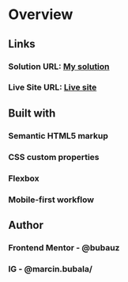 <h1>Overview</h1>
<h2>Links</h2>
<h3>Solution URL: <a href="https://www.frontendmentor.io/solutions/fylo-data-storage-component-fyTRYNWNme">My solution</a></h3>
<h3>Live Site URL: <a href="https://dancing-biscotti-4f6417.netlify.app/">Live site</a></h3>
<h2>Built with</h2>
<h3>Semantic HTML5 markup</h3>
<h3>CSS custom properties</h3>
<h3>Flexbox</h3>
<h3>Mobile-first workflow</h3>
<h2>Author</h2>
<h3>Frontend Mentor - @bubauz</h3>
<h3>IG - @marcin.bubala/<h3>
